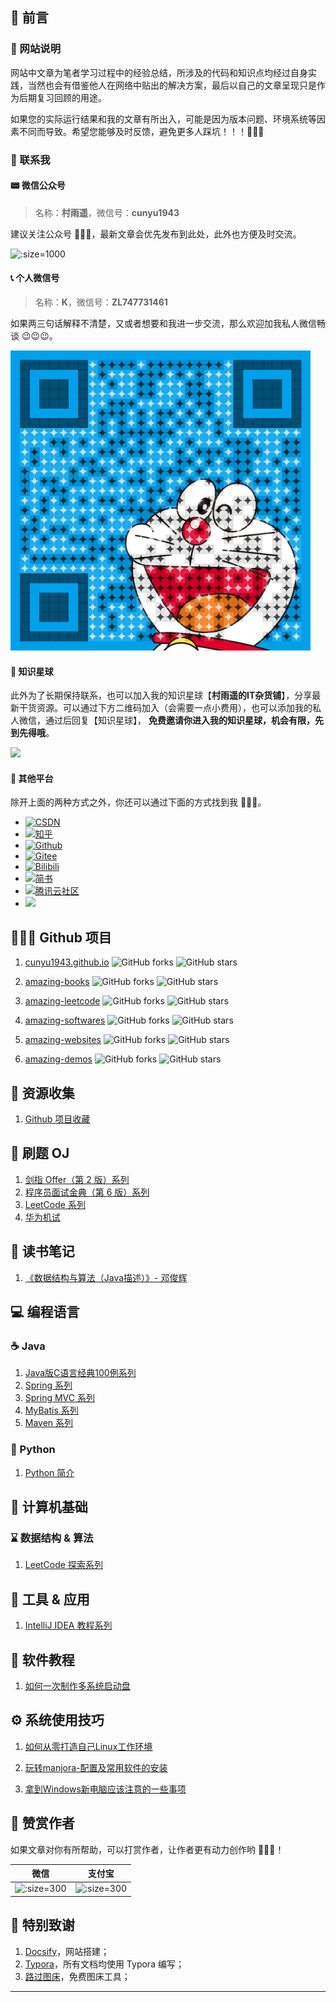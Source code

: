## 🎨 前言

### 🚩 网站说明

网站中文章为笔者学习过程中的经验总结，所涉及的代码和知识点均经过自身实践，当然也会有借鉴他人在网络中贴出的解决方案，最后以自己的文章呈现只是作为后期复习回顾的用途。

如果您的实际运行结果和我的文章有所出入，可能是因为版本问题、环境系统等因素不同而导致。希望您能够及时反馈，避免更多人踩坑！！！🙏🙏🙏

### 👀 联系我

#### 📟 微信公众号

>   名称：**村雨遥**，微信号：**cunyu1943**

建议关注公众号 🤝🤝🤝，最新文章会优先发布到此处，此外也方便及时交流。

![](https://gitee.com/cunyu1943/images/raw/master/ImgsUbuntu/20200510234310.png ':size=1000')

#### 📞 个人微信号

>   名称：**K**，微信号：**ZL747731461**

如果两三句话解释不清楚，又或者想要和我进一步交流，那么欢迎加我私人微信畅谈 😉😉😉。

![](media/wechat.png ':size=300')

#### 📡 知识星球

此外为了长期保持联系，也可以加入我的知识星球【**村雨遥的IT杂货铺**】，分享最新干货资源。可以通过下方二维码加入（会需要一点小费用），也可以添加我的私人微信，通过后回复【知识星球】， **免费邀请你进入我的知识星球，机会有限，先到先得哦**。

![](https://s1.ax1x.com/2020/07/19/UW3Rdx.png)

#### 📠 其他平台

除开上面的两种方式之外，你还可以通过下面的方式找到我 🙈🙈🙈。

- [![CSDN](https://img.shields.io/badge/CSDN-%E6%9D%91%E9%9B%A8%E9%81%A5-brightgreen)](https://blog.csdn.net/github_39655029)
- [![知乎](https://img.shields.io/badge/%E7%9F%A5%E4%B9%8E-%E6%9D%91%E9%9B%A8%E9%81%A5-brightgreen)](https://www.zhihu.com/people/cunyu1943)
- [![Github](https://img.shields.io/badge/Github-村雨遥-brightgreen)](https://github.com/cunyu1943)
- [![Gitee](https://img.shields.io/badge/Gitee-村雨遥-brightgreen)](https://gitee.com/cunyu1943)
- [![Bilibili](https://img.shields.io/badge/Bilibili-%E6%9D%91%E9%9B%A8%E9%81%A5-brightgreen)](https://space.bilibili.com/77697774)
- [![简书](https://img.shields.io/badge/%E7%AE%80%E4%B9%A6-%E6%9D%91%E9%9B%A8%E9%81%A5-brightgreen)](https://www.jianshu.com/u/9fd25635ae22)
- [![腾讯云社区](https://img.shields.io/badge/腾讯云社区-村雨遥-brightgreen)](https://cloud.tencent.com/developer/user/6209990)
- [![](https://img.shields.io/badge/OSCHINA-%E6%9D%91%E9%9B%A8%E9%81%A5-brightgreen)](https://my.oschina.net/cunyu1943)

## 👨🏼‍💻 Github 项目

1. [cunyu1943.github.io](https://github.com/cunyu1943/cunyu1943.github.io) ![GitHub forks](https://img.shields.io/github/forks/cunyu1943/cunyu1943.github.io?color=G&label=Forks) ![GitHub stars](https://img.shields.io/github/stars/cunyu1943/cunyu1943.github.io?color=G&label=Stars)

2. [amazing-books](https://github.com/cunyu1943/amazing-books/blob/master/README.md) ![GitHub forks](https://img.shields.io/github/forks/cunyu1943/amazing-books?color=G&label=Fork) ![GitHub stars](https://img.shields.io/github/stars/cunyu1943/amazing-books?color=G&label=Stars)

3. [amazing-leetcode](https://github.com/cunyu1943/amazing-leetcode/blob/master/README.md) ![GitHub forks](https://img.shields.io/github/forks/cunyu1943/amazing-leetcode?color=G&label=Fork) ![GitHub stars](https://img.shields.io/github/stars/cunyu1943/amazing-leetcode?color=G&label=Stars)

4. [amazing-softwares](https://github.com/cunyu1943/amazing-softwares/blob/master/README.md) ![GitHub forks](https://img.shields.io/github/forks/cunyu1943/amazing-softwares?color=G&label=Fork) ![GitHub stars](https://img.shields.io/github/stars/cunyu1943/amazing-softwares?color=G&label=Stars)

5. [amazing-websites](https://github.com/cunyu1943/amazing-websites/blob/master/README.md) ![GitHub forks](https://img.shields.io/github/forks/cunyu1943/amazing-websites?color=G&label=Fork) ![GitHub stars](https://img.shields.io/github/stars/cunyu1943/amazing-websites?color=G&label=Stars)

6. [amazing-demos](https://github.com/cunyu1943/amazing-demos/blob/master/README.md) ![GitHub forks](https://img.shields.io/github/forks/cunyu1943/amazing-demos?color=G&label=Fork) ![GitHub stars](https://img.shields.io/github/stars/cunyu1943/amazing-demos?color=G&label=Stars)

## 📁 资源收集

1.  [Github 项目收藏](docs/Github项目/)

## 🔋 刷题 OJ

1. [剑指 Offer（第 2 版）系列](docs/刷题OJ/剑指Offer2/)
2. [程序员面试金典（第 6 版）系列](docs/刷题OJ/程序员面试金典6/)
3. [LeetCode 系列](docs/刷题OJ/LeetCode/)
4. [华为机试](docs/刷题OJ/华为机试/)

## 📖 读书笔记

1.  [《数据结构与算法（Java描述）》- 邓俊辉](docs/读书笔记/数据结构与算法（Java描述）/)

## 💻 编程语言

### ☕ Java

1. [Java版C语言经典100例系列](docs/Java/Java版C语言经典100例/ )
2. [Spring 系列](docs/Java/SSM/Spring/)
3. [Spring MVC 系列](docs/Java/SSM/SpringMVC/)
4. [MyBatis 系列](docs/Java/SSM/MyBatis/)
5. [Maven 系列](docs/Java/Maven/)

### 🐍 Python

1.  [Python 简介](docs/Python/Python简介.md)

## 🤖 计算机基础

### ⌛️ 数据结构 & 算法

1. [LeetCode 探索系列](docs/Algorithm/LeetCodeExplore/)

## 🔧 工具 & 应用

1. [IntelliJ IDEA 教程系列](docs/IDEA教程/)

## 🔩 软件教程

1.  [如何一次制作多系统启动盘](docs/软件教程/1.如何制作U盘启动盘.md)

## ⚙️ 系统使用技巧

1. [如何从零打造自己Linux工作环境](docs/OS/如何从零打造自己Linux工作环境.md)

2. [玩转manjora-配置及常用软件的安装](docs/OS/玩转manjora-配置及常用软件的安装.md)

3. [拿到Windows新电脑应该注意的一些事项](docs/OS/拿到Windows新电脑应该注意的一些事项.md)

## 🎅 赞赏作者

如果文章对你有所帮助，可以打赏作者，让作者更有动力创作哟 🤩🤩🤩！

| 微信                                                         | 支付宝                                                        |
| ---------------------------------------------------------- | ---------------------------------------------------------- |
| ![](https://s1.ax1x.com/2020/07/08/UZflJH.png ':size=300') | ![](https://s1.ax1x.com/2020/07/08/UZf1Wd.png ':size=300') |

## 🍋 特别致谢

1. [Docsify](https://docsify.js.org/#/)，网站搭建；
2. [Typora](https://typora.io/)，所有文档均使用 Typora 编写；
3. [路过图床](https://imgchr.com/)，免费图床工具；

---
<link rel="stylesheet" href="https://cdnjs.cloudflare.com/ajax/libs/social-share.js/1.0.16/css/share.min.css">

<center><div class="social-share"></div></center>
<script type="text/javascript" src="https://cdnjs.cloudflare.com/ajax/libs/social-share.js/1.0.16/js/social-share.min.js"></script>